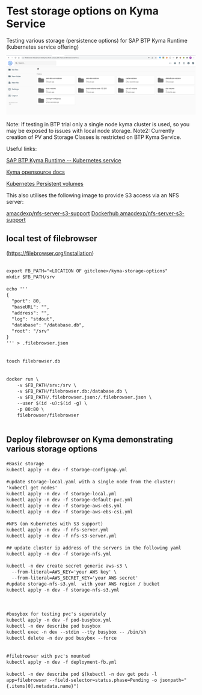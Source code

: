 # Test storage options on Kyma Service

Testing various storage (persistence options) for SAP BTP Kyma Runtime (kubernetes service offering) 

![alt text](https://github.com/amacdexp/kyma-storage-options/blob/main/srv/filebrowser_on_Kyma.png?raw=true)

Note: If testing in BTP trial only a single node kyma cluster is used, so you may be exposed to issues with local node storage.
Note2: Currently creation of PV and Storage Classes is restricted on BTP Kyma Service.


Useful links:  

[SAP BTP Kyma Runtime -- Kubernetes service](https://discovery-center.cloud.sap/serviceCatalog/kyma-runtime?region=all) 

[Kyma opensource docs](https://kyma-project.io/) 

[Kubernetes Persistent volumes](https://kubernetes.io/docs/concepts/storage/persistent-volumes/) 

This also utilises the following image to provide S3 access via an NFS server: 

[amacdexp/nfs-server-s3-support](https://github.com/amacdexp/nfs-server-s3-support) 
[Dockerhub amacdexp/nfs-server-s3-support](https://hub.docker.com/repository/docker/amacdexp/nfs-server-s3-support)




## local test of filebrowser 
(https://filebrowser.org/installation) 

```

export FB_PATH="<LOCATION OF gitclone>/kyma-storage-options"
mkdir $FB_PATH/srv

echo ''' 
{
  "port": 80,
  "baseURL": "",
  "address": "",
  "log": "stdout",
  "database": "/database.db",
  "root": "/srv"
}
''' > .filebrowser.json


touch filebrowser.db


docker run \
    -v $FB_PATH/srv:/srv \
    -v $FB_PATH/filebrowser.db:/database.db \
    -v $FB_PATH/.filebrowser.json:/.filebrowser.json \
    --user $(id -u):$(id -g) \
    -p 80:80 \
    filebrowser/filebrowser


```


## Deploy filebrowser on Kyma demonstrating various storage options
```
#Basic storage
kubectl apply -n dev -f storage-configmap.yml

#update storage-local.yaml with a single node from the cluster: 'kubectl get nodes'
kubectl apply -n dev -f storage-local.yml
kubectl apply -n dev -f storage-default-pvc.yml
kubectl apply -n dev -f storage-aws-ebs.yml
kubectl apply -n dev -f storage-aws-ebs-csi.yml

#NFS (on Kubernetes with S3 support)
kubectl apply -n dev -f nfs-server.yml
kubectl apply -n dev -f nfs-s3-server.yml

## update cluster ip address of the servers in the following yaml
kubectl apply -n dev -f storage-nfs.yml

kubectl -n dev create secret generic aws-s3 \
  --from-literal=AWS_KEY='your AWS key' \
  --from-literal=AWS_SECRET_KEY='your AWS secret'
#update storage-nfs-s3.yml  with your AWS region / bucket
kubectl apply -n dev -f storage-nfs-s3.yml



#busybox for testing pvc's seperately
kubectl apply -n dev -f pod-busybox.yml
kubectl -n dev describe pod busybox
kubectl exec -n dev --stdin --tty busybox -- /bin/sh
kubectl delete -n dev pod busybox --force


#filebrowser with pvc's mounted
kubectl apply -n dev -f deployment-fb.yml

kubectl -n dev describe pod $(kubectl -n dev get pods -l app=filebrowser --field-selector=status.phase=Pending -o jsonpath="{.items[0].metadata.name}")


```
